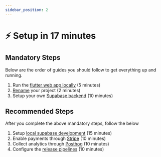 ```yaml
---
sidebar_position: 2
---
```

# ⚡ Setup in 17 minutes

## Mandatory Steps

Below are the order of guides you should follow to get everything up and running.

1. Run the [flutter web app locally](intro.md) (5 minutes)
2. [Rename](guides/frontend/rename-your-project.md) your project (2 minutes)
3. Setup your own [Supabase backend](guides/backend/README.md) (10 minutes)

## Recommended Steps

After you complete the above mandatory steps, follow the below

1. Setup [local supabase development](guides/backend/supabase-local-development.md) (15 minutes)
2. Enable payments through [Stripe](guides/payments.md) (10 minutes)
3. Collect analytics through [Posthog](guides/analytics.md) (10 minutes)
4. Configure the [release pipelines](guides/release.md) (10 minutes)

